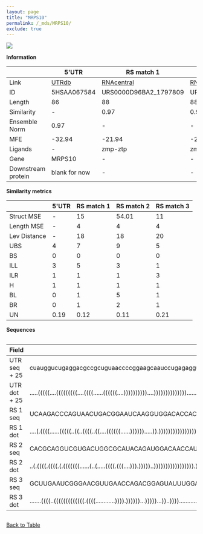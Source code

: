 ```yaml
---
layout: page
title: "MRPS10"
permalink: /_mds/MRPS10/
exclude: true
---
```




![](../../alns_9.28.22/aln_5HSAA067584_0.990.png?raw=true)


**Information**

| | 5'UTR       | RS match 1   | RS match 2  | RS match 3 |
| ---- | ----------- | ----------- | ----------- | ----------- |
| Link | <a href="http://utrdb.ba.itb.cnr.it/getutr/5HSAA067584/1" target="_blank" rel="noopener noreferrer">UTRdb</a>   | <a href="https://rnacentral.org/rna/URS0000D96BA2/1797809" target="_blank" rel="noopener noreferrer">RNAcentral</a>     |<a href="https://rnacentral.org/rna/URS0000C6E1ED/1690815" target="_blank" rel="noopener noreferrer">RNAcentral</a>  | <a href="https://rnacentral.org/rna/URS0000D90371/1121476" target="_blank" rel="noopener noreferrer">RNAcentral</a>   |
| ID | 5HSAA067584     | URS0000D96BA2_1797809     | URS0000C6E1ED_1690815     | URS0000D90371_1121476     |
| Length | 86     |  88    | 88   |  84    |
| Similarity | - | 0.97 | 0.96 | 0.97 |
| Ensemble Norm | 0.97 | - | - | - |
| MFE | -32.94 | -21.94 | -28.08 | -18.79 |
| Ligands | - | zmp-ztp | zmp-ztp | cyclic-di-GMP |
| Gene | MRPS10 | - | - | - |
| Downstream protein | blank for now    |    -    | -  | - |


**Similarity metrics**

| | 5'UTR       | RS match 1   | RS match 2  | RS match 3 |
| ---- | ----------- | ----------- | ----------- | ----------- |
| Struct MSE | - | 15 | 54.01 | 11 |
| Length MSE | - | 4 | 4 | 4 |
| Lev Distance | - | 18 | 18 | 20 |
| UBS| 4 | 7 | 9 | 5 |
| BS | 0 | 0 | 0 | 0 |
| ILL | 3 | 5 | 3 | 1 |
| ILR | 1 | 1 | 1 | 3 |
| H | 1 | 1 | 1 | 1 |
| BL | 0 | 1 | 5 | 1 |
| BR | 0 | 1 | 2 | 1 |
| UN | 0.19 | 0.12 | 0.11 | 0.21 |

**Sequences**


<div style="overflow-x:auto;">

<table>
<colgroup>
<col width="30%" />
<col width="70%" />
</colgroup>
<thead>
<tr class="header">
<th>Field</th>
<th>Description</th>
</tr>
</thead>
<tbody>
<tr>
<td markdown="span">UTR seq + 25 </td>
<td markdown="span"> cuauggucugaggacgccgcuguaaccccggaagcaauccugagaggucgggaccggcaagATGGCGGCGCGGACAGCGTTCGGTG </td>
</tr>
<tr>
<td markdown="span">UTR dot + 25  </td>
<td markdown="span"> .....(((((....(((((((((....((((......((((((....))))))))))....))))))))))))))...........
</td>
</tr>


<tr>
<td markdown="span">RS 1 seq </td>
<td markdown="span"> UCAAGACCCAGUAACUGACGGAAUCAAGGUGGACACCACCGGGGAGCAGGGUCUCUGAAUAAUGACGCCGACCGUCUGGGCAGAAAAA
</td>
</tr>


<tr>
<td markdown="span">RS 1 dot </td>
<td markdown="span"> ....(.((((......(((((..((..((((..((....((((((......)))))).....)).)))))))))))))))).......
</td>
</tr>


<tr>
<td markdown="span">RS 2 seq </td>
<td markdown="span"> CACGCAGGUCGUGACUGGCGCAUACAGAUGGACAACCAUCGGGGAGCGACCUCACCGAGCACGUGUGCCGCGCGCCUGGGCCUUCUCC
</td>
</tr>


<tr>
<td markdown="span">RS 2 dot </td>
<td markdown="span"> ..(.((((.((((.(.(((((((......(..(.....((((.(((....))).)))))..))))))))))))))))).)........
</td>
</tr>


<tr>
<td markdown="span">RS 3 seq </td>
<td markdown="span"> GCUUGAAUCGGGAACGUUGAACCAGACGGAGUAUUUGGACACUUUCCCUCUGGUGAGUUAAUAGUGUAACCGACCUUUUAUUAA
</td>
</tr>


<tr>
<td markdown="span">RS 3 dot </td>
<td markdown="span"> .......((((..(((((((((((((.((((............)))).))))))...)))))...))..))))...........
</td>
</tr>

</tbody>
</table>


</div>


[Back to Table](../../display)
